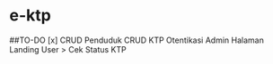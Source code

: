 # e-ktp


##TO-DO
 [x] CRUD Penduduk
CRUD KTP
Otentikasi Admin
 Halaman Landing User > Cek Status KTP
